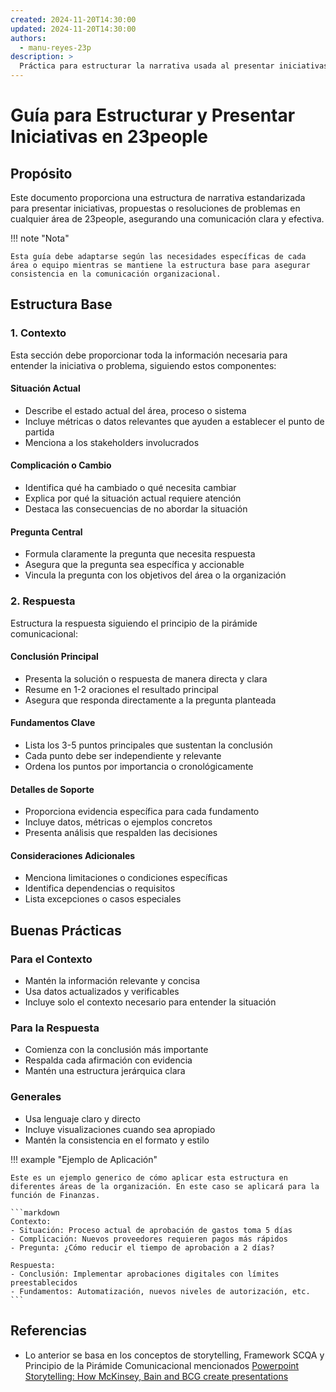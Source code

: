 ```yaml
---
created: 2024-11-20T14:30:00
updated: 2024-11-20T14:30:00
authors:
  - manu-reyes-23p
description: >
  Práctica para estructurar la narrativa usada al presentar iniciativas, propuestas o resoluciones de problemas en cualquier área de 23people
---
```


# Guía para Estructurar y Presentar Iniciativas en 23people

## Propósito

Este documento proporciona una estructura de narrativa estandarizada para presentar iniciativas, propuestas o resoluciones de problemas en cualquier área de 23people, asegurando una comunicación clara y efectiva.

!!! note "Nota"

    Esta guía debe adaptarse según las necesidades específicas de cada área o equipo mientras se mantiene la estructura base para asegurar consistencia en la comunicación organizacional.

## Estructura Base

### 1. Contexto

Esta sección debe proporcionar toda la información necesaria para entender la iniciativa o problema, siguiendo estos componentes:

#### Situación Actual

- Describe el estado actual del área, proceso o sistema
- Incluye métricas o datos relevantes que ayuden a establecer el punto de partida
- Menciona a los stakeholders involucrados

#### Complicación o Cambio

- Identifica qué ha cambiado o qué necesita cambiar
- Explica por qué la situación actual requiere atención
- Destaca las consecuencias de no abordar la situación

#### Pregunta Central

- Formula claramente la pregunta que necesita respuesta
- Asegura que la pregunta sea específica y accionable
- Vincula la pregunta con los objetivos del área o la organización

### 2. Respuesta

Estructura la respuesta siguiendo el principio de la pirámide comunicacional:

#### Conclusión Principal

- Presenta la solución o respuesta de manera directa y clara
- Resume en 1-2 oraciones el resultado principal
- Asegura que responda directamente a la pregunta planteada

#### Fundamentos Clave

- Lista los 3-5 puntos principales que sustentan la conclusión
- Cada punto debe ser independiente y relevante
- Ordena los puntos por importancia o cronológicamente

#### Detalles de Soporte

- Proporciona evidencia específica para cada fundamento
- Incluye datos, métricas o ejemplos concretos
- Presenta análisis que respalden las decisiones

#### Consideraciones Adicionales

- Menciona limitaciones o condiciones específicas
- Identifica dependencias o requisitos
- Lista excepciones o casos especiales

## Buenas Prácticas

### Para el Contexto

- Mantén la información relevante y concisa
- Usa datos actualizados y verificables
- Incluye solo el contexto necesario para entender la situación

### Para la Respuesta

- Comienza con la conclusión más importante
- Respalda cada afirmación con evidencia
- Mantén una estructura jerárquica clara

### Generales

- Usa lenguaje claro y directo
- Incluye visualizaciones cuando sea apropiado
- Mantén la consistencia en el formato y estilo

!!! example "Ejemplo de Aplicación"

    Este es un ejemplo generico de cómo aplicar esta estructura en diferentes áreas de la organización. En este caso se aplicará para la función de Finanzas.

    ```markdown
    Contexto:
    - Situación: Proceso actual de aprobación de gastos toma 5 días
    - Complicación: Nuevos proveedores requieren pagos más rápidos
    - Pregunta: ¿Cómo reducir el tiempo de aprobación a 2 días?

    Respuesta:
    - Conclusión: Implementar aprobaciones digitales con límites preestablecidos
    - Fundamentos: Automatización, nuevos niveles de autorización, etc.
    ```

## Referencias

- Lo anterior se basa en los conceptos de storytelling, Framework SCQA y Principio de la Pirámide Comunicacional mencionados [Powerpoint Storytelling: How McKinsey, Bain and BCG create presentations](https://youtu.be/HnlWiVs9P5o?si=bpYLGhWmxrZE653N)
